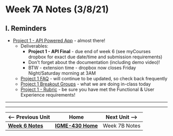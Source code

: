 # Week 7A Notes (3/8/21)

## I. Reminders

- [Project 1 - API Powered App](../projects/project-1.md) - almost there!
  - Deliverables:
    - **Project 1 - API Final** - due end of week 6 (see myCourses dropbox for exact due date/time and submission requirements)
    - Don't forget about the documentation (including demo video)!
    - BTW - extension time - dropbox now closes Friday Night/Saturday morning at 3AM
  - [Project 1 FAQ](../projects/project-1-FAQ.md) - will continue to be updated, so check back frequently
  - [Project 1 Breakout Groups](../projects/project-1-breakout-groups.md) - what we are doing in-class today
  - [Project 1 - Rubric](../projects/project-1.md#rubric) - be sure you have met the Functional & User Experience requirements! 

<hr><hr>

| <-- Previous Unit | Home | Next Unit -->
| --- | --- | --- 
| [**Week 6 Notes**](6A.md)   |  [**IGME-430 Home**](../README.md) | Week 7B Notes
